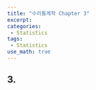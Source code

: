 ```yaml
---
title: "수리통계학 Chapter 3"
excerpt: 
categories:
 - Statistics
tags:
 - Statistics
use_math: true
---
```


## 3.